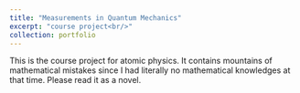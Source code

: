 ```yaml
---
title: "Measurements in Quantum Mechanics"
excerpt: "course project<br/>"
collection: portfolio
---
```


This is the course project for atomic physics. It contains mountains of mathematical mistakes since I had literally no mathematical knowledges at that time. Please read it as a novel.
